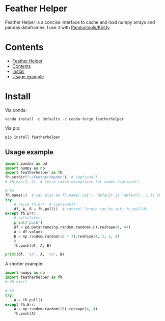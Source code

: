 # Feather Helper

Feather Helper is a concise interface to cache and load numpy arrays and pandas dataframes. I use it with  [Pandoctools/Knitty](https://github.com/kiwi0fruit/pandoctools).


# Contents

* [Feather Helper](#feather-helper)
* [Contents](#contents)
* [Install](#install)
* [Usage example](#usage-example)


# Install

Via conda:

```
conda install -c defaults -c conda-forge featherhelper
```

Via pip:

```
pip install featherhelper
```


## Usage example

```py
import pandas as pd
import numpy as np
import featherhelper as fh
fh.setdir("~/feather/mydoc")  # (optional)
# fh.exc(1, 2)  # force raise exceptions for names (optional)

# %%
fh.name(1)  # can also be fh.name('id1'), default is 'default', 1 is the same as '1'
try:
    # raise fh.Err  # (optional)
    df, A, B = fh.pull()  # control length can be set: fh.pull(N)
except fh.Err:
    # calculate:
    print('push')  
    df = pd.DataFrame(np.random.random(16).reshape(4, 4))
    A = df.values
    B = np.random.random(16 * 3).reshape(4, 2, 2, 3)
    #
    fh.push(df, A, B)

print(df, '\n', A, '\n', B)
```

A shorter example:
```py
import numpy as np
import featherhelper as fh
# fh.exc()

# %%
try:
    A = fh.pull()
except fh.Err:
    A = np.random.random(16).reshape(4, 4)
    fh.push(A)
```
